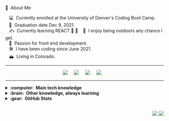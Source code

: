 :new_moon_with_face: &nbsp;About Me

&nbsp;&nbsp;&nbsp;:computer: &nbsp;Currently enrolled at the University of Denver's Coding Boot Camp. \
&nbsp;&nbsp;&nbsp;:calendar: &nbsp;Graduation date Dec 9, 2021. \
&nbsp;&nbsp;&nbsp;:writing_hand: &nbsp;Currently learning REACT :metal:	:metal:	
&nbsp;&nbsp;&nbsp;:seedling: &nbsp;I enjoy being outdoors any chance I get.\
&nbsp;&nbsp;&nbsp;:heartbeat: &nbsp;Passion for front end development.\
&nbsp;&nbsp;&nbsp;:hammer_and_wrench: &nbsp;I have been coding since June 2021.\
&nbsp;&nbsp;&nbsp;:mountain_snow: &nbsp;Living in Colorado.


<hr/>
<p align="center">
  <a href="mailto:trivera51580@gmail.com?subject=Hello%20Tifanny%20Rivera"><img src="https://img.shields.io/badge/gmail-%23D14836.svg?&style=for-the-badge&logo=gmail&logoColor=white" /></a>&nbsp;&nbsp;&nbsp;&nbsp;
  <a href="https://www.facebook.com/tifanny.rivera777/"><img src="https://img.shields.io/badge/facebook-%233B5998.svg?&style=for-the-badge&logo=facebook&logoColor=white" /></a>&nbsp;&nbsp;&nbsp;&nbsp;
  <a href="https://www.instagram.com/tifann_y/"><img src="https://img.shields.io/badge/instagram-%23dc2743.svg?&style=for-the-badge&logo=instagram&logoColor=white" /></a>&nbsp;&nbsp;&nbsp;&nbsp;
  <a href="https://www.linkedin.com/in/tifannyrivera/"><img src="https://img.shields.io/badge/linkedin-%230077B5.svg?&style=for-the-badge&logo=linkedin&logoColor=white" /></a>&nbsp;&nbsp;&nbsp;&nbsp;
</p>
<hr/>

<details>
  <summary><b>:computer: &nbsp;Main tech knowledge</b></summary>
  <br/>


![HTML5](https://img.shields.io/badge/HTML5-E34F26.svg?&style=flat&logo=html5&logoColor=white)&nbsp;
![CSS3](https://img.shields.io/badge/CSS3-%231572B6.svg?&style=flat&logo=css3&logoColor=white)&nbsp;
![JavaScript](https://img.shields.io/badge/JAVASCRIPT-323330.svg?&style=flat&logo=javascript&logoColor=%23F7DF1E)&nbsp;
![Git](https://img.shields.io/badge/GIT-%23F05033.svg?&style=flat&logo=git&logoColor=white)&nbsp;
![GitHub](https://img.shields.io/badge/GITHUB-%23121011.svg?&style=flat&logo=github&logoColor=white)&nbsp;
![GitLab](https://img.shields.io/badge/GITLAB-%23181717.svg?&style=flat&logo=gitlab&logoColor=white)&nbsp;
![VSCode](https://img.shields.io/badge/VSCODE-007ACC.svg?&style=flat&logo=visual-studio-code)&nbsp;


</details>

<details>
  <summary><b>:brain: &nbsp;Other knowledge, always learning</b></summary>
  <br/>

![REST API](https://img.shields.io/badge/REST-02569B.svg?&style=flat&logo=rest&logoColor=white)&nbsp;
![NodeJS](https://img.shields.io/badge/NODEJS-339933.svg?&style=flat&logo=node.js&logoColor=white)&nbsp;
![MongoDB](https://img.shields.io/badge/-MongoDB-black?style=flat-square&logo=mongodb)
![JQuery](https://img.shields.io/badge/JQUERY-0769AD.svg?&style=flat&logo=jquery&logoColor=white)&nbsp;
  

</details>

<details>
  <summary><b>:gear: &nbsp;GitHub Stats</b></summary>
  <br/>
    <p align="center">
        <img height="137px" src="https://github-readme-streak-stats.herokuapp.com/?user=trivera777&hide_border=true&theme=nightowl" />
    </p>
    <p align="center">
        <img height="137px" src="https://github-readme-stats.vercel.app/api?username=trivera777&hide_title=true&hide_border=true&show_icons=true&include_all_commits=true&count_private=true&line_height=21&theme=nightowl" /> <img height="137px" src="https://github-readme-stats.vercel.app/api/top-langs/?username=trivera777&hide=html&hide_title=true&hide_border=true&layout=compact&langs_count=8&theme=nightowl" />
    </p>
</details>

<br/>

<p align="right">
<img src="https://komarev.com/ghpvc/?username=trivera777&style=plastic&label=Views"><img>
<img src="https://badges.pufler.dev/visits/trivera777/trivera777?color=black&logo=github" />
</p>
